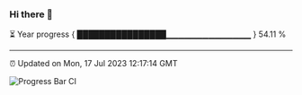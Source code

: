 ### Hi there 👋

⏳ Year progress { ████████████████▁▁▁▁▁▁▁▁▁▁▁▁▁▁ } 54.11 %

---

⏰ Updated on Mon, 17 Jul 2023 12:17:14 GMT

![Progress Bar CI](https://github.com/Shyam-Makwana/GitHub-Actions-Demo/workflows/Progress%20Bar%20CI/badge.svg)

